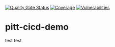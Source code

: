 [![Quality Gate Status](https://sonarcloud.io/api/project_badges/measure?project=devans10_pitt-cicd-demo&metric=alert_status)](https://sonarcloud.io/summary/new_code?id=devans10_pitt-cicd-demo) [![Coverage](https://sonarcloud.io/api/project_badges/measure?project=devans10_pitt-cicd-demo&metric=coverage)](https://sonarcloud.io/summary/new_code?id=devans10_pitt-cicd-demo) [![Vulnerabilities](https://sonarcloud.io/api/project_badges/measure?project=devans10_pitt-cicd-demo&metric=vulnerabilities)](https://sonarcloud.io/summary/new_code?id=devans10_pitt-cicd-demo)

# pitt-cicd-demo

test test